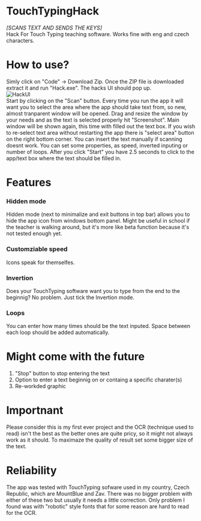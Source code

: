 # TouchTypingHack
*[SCANS TEXT AND SENDS THE KEYS]* <br>
Hack For Touch Typing teaching software.  Works fine with eng and czech characters. <br>
# How to use? 
Simly click on "Code" -> Download Zip. Once the ZIP file is downloaded extract it and run "Hack.exe". The hacks UI should pop up.<br>
![HackUI](https://user-images.githubusercontent.com/92151973/205362946-7a18773d-bae9-4899-a883-e9f056def497.png) <br>
Start by clicking on the "Scan" button. Every time you run the app it will want you to select the area where the app should take text from, so new, almost tranparent window will be opened. Drag and resize the window by your needs and as the text is selected properly hit "Screenshot". Main window will be shown again, this time with filled out the text box. If you wish to re-select text area without restarting the app there is "select area" button on the right bottom corner. You can insert the text manually if scanning doesnt work. You can set some properties, as speed, inverted inputing or number of loops. After you click "Start" you have 2.5 seconds to click to the app/text box where the text should be filled in. <br>
# Features
### Hidden mode
Hidden mode (next to minimalize and exit buttons in top bar) allows you to hide the app icon from windows bottom panel. Might be useful in school if the teacher is walking around, but it's more like beta function because it's not tested enough yet.
### Customziable speed
Icons speak for themselfes.
### Invertion
Does your TouchTyping software want you to type from the end to the beginnig? No problem. Just tick the Invertion mode.
### Loops
You can enter how many times should be the text inputed. Space between each loop should be added automatically.
# Might come with the future
1) "Stop" button to stop entering the text
2) Option to enter a text beginnig on or containg a specific charater(s)
3) Re-workded graphic
# Importnant
Please consider this is my first ever project and the OCR (technique used to read) isn't the best as the better ones are quite pricy, so it might not always work as it should. To maximaze the quality of result set some bigger size of the text.
# Reliability
The app was tested with TouchTyping sofware used in my country, Czech Republic, which are MountBlue and Zav. There was no bigger problem with either of these two but usually it needs a little correction. Only problem I found was with "robotic" style fonts that for some reason are hard to read for the OCR.
